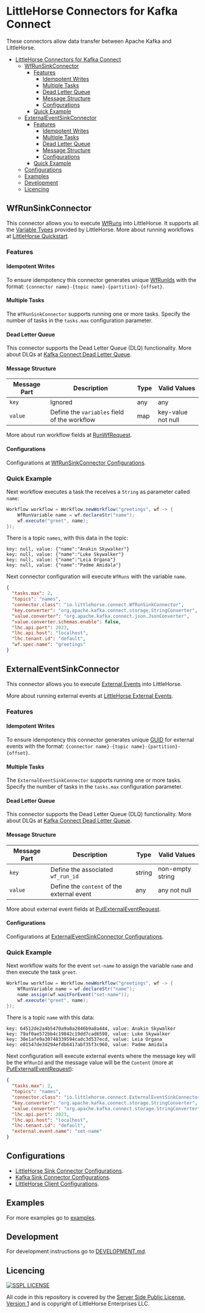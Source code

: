 # LittleHorse Connectors for Kafka Connect

These connectors allow data transfer between Apache Kafka and LittleHorse.

<!-- TOC -->
* [LittleHorse Connectors for Kafka Connect](#littlehorse-connectors-for-kafka-connect)
  * [WfRunSinkConnector](#wfrunsinkconnector)
    * [Features](#features)
      * [Idempotent Writes](#idempotent-writes)
      * [Multiple Tasks](#multiple-tasks)
      * [Dead Letter Queue](#dead-letter-queue)
      * [Message Structure](#message-structure)
      * [Configurations](#configurations)
    * [Quick Example](#quick-example)
  * [ExternalEventSinkConnector](#externaleventsinkconnector)
    * [Features](#features-1)
      * [Idempotent Writes](#idempotent-writes-1)
      * [Multiple Tasks](#multiple-tasks-1)
      * [Dead Letter Queue](#dead-letter-queue-1)
      * [Message Structure](#message-structure-1)
      * [Configurations](#configurations-1)
    * [Quick Example](#quick-example-1)
  * [Configurations](#configurations-2)
  * [Examples](#examples)
  * [Development](#development)
  * [Licencing](#licencing)
<!-- TOC -->

## WfRunSinkConnector

This connector allows you to execute [WfRuns](https://littlehorse.io/docs/server/concepts/workflows#the-wfrun) into LittleHorse.
It supports all the [Variable Types](https://littlehorse.io/docs/server/concepts/variables) provided by LittleHorse.
More about running workflows at [LittleHorse Quickstart](https://littlehorse.io/docs/server/getting-started/quickstart).

### Features

#### Idempotent Writes

To ensure idempotency this connector generates unique [WfRunIds](https://littlehorse.io/docs/server/developer-guide/grpc/running-workflows#passing-the-id)
with the format: `{connector name}-{topic name}-{partition}-{offset}`.

#### Multiple Tasks

The `WfRunSinkConnector` supports running one or more tasks.
Specify the number of tasks in the `tasks.max` configuration parameter.

#### Dead Letter Queue

This connector supports the Dead Letter Queue (DLQ) functionality.
More about DLQs at [Kafka Connect Dead Letter Queue](https://docs.confluent.io/platform/current/connect/index.html#dead-letter-queue).

#### Message Structure

| Message Part | Description                                  | Type | Valid Values       |
|--------------|----------------------------------------------|------|--------------------|
| `key`        | Ignored                                      | any  | any                |
| `value`      | Define the `variables` field of the workflow | map  | key-value not null |

More about run workflow fields at [RunWfRequest](https://littlehorse.io/docs/server/api#runwfrequest).

#### Configurations

Configurations at [WfRunSinkConnector Configurations](CONFIGURATIONS.md#wfrunsinkconnector-configurations).

### Quick Example

Next workflow executes a task the receives a `String` as parameter called `name`:

```java
Workflow workflow = Workflow.newWorkflow("greetings", wf -> {
    WfRunVariable name = wf.declareStr("name");
    wf.execute("greet", name);
});
```

There is a topic `names`, with this data in the topic:

```text
key: null, value: {"name":"Anakin Skywalker"}
key: null, value: {"name":"Luke Skywalker"}
key: null, value: {"name":"Leia Organa"}
key: null, value: {"name":"Padme Amidala"}
```

Next connector configuration will execute `WfRuns` with the variable `name`.

```json
{
  "tasks.max": 2,
  "topics": "names",
  "connector.class": "io.littlehorse.connect.WfRunSinkConnector",
  "key.converter": "org.apache.kafka.connect.storage.StringConverter",
  "value.converter": "org.apache.kafka.connect.json.JsonConverter",
  "value.converter.schemas.enable": false,
  "lhc.api.port": 2023,
  "lhc.api.host": "localhost",
  "lhc.tenant.id": "default",
  "wf.spec.name": "greetings"
}
```

## ExternalEventSinkConnector

This connector allows you to execute [External Events](https://littlehorse.io/docs/server/concepts/external-events) into LittleHorse.

More about running external events at [LittleHorse External Events](https://littlehorse.io/docs/server/concepts/external-events).

### Features

#### Idempotent Writes

To ensure idempotency this connector generates unique [GUID](https://littlehorse.io/docs/server/concepts/external-events#posting-externalevents)
for external events with the format: `{connector name}-{topic name}-{partition}-{offset}`.

#### Multiple Tasks

The `ExternalEventSinkConnector` supports running one or more tasks.
Specify the number of tasks in the `tasks.max` configuration parameter.

#### Dead Letter Queue

This connector supports the Dead Letter Queue (DLQ) functionality.
More about DLQs at [Kafka Connect Dead Letter Queue](https://docs.confluent.io/platform/current/connect/index.html#dead-letter-queue).

#### Message Structure

| Message Part | Description                                | Type   | Valid Values     |
|--------------|--------------------------------------------|--------|------------------|
| `key`        | Define the associated `wf_run_id`          | string | non-empty string |
| `value`      | Define the `content` of the external event | any    | any not null     |

More about external event fields at [PutExternalEventRequest](https://littlehorse.io/docs/server/api#putexternaleventrequest).

#### Configurations

Configurations at [ExternalEventSinkConnector Configurations](CONFIGURATIONS.md#externaleventsinkconnector-configurations).

### Quick Example

Next workflow waits for the event `set-name` to assign the variable `name` and then execute the task `greet`.

```java
Workflow workflow = Workflow.newWorkflow("greetings", wf -> {
    WfRunVariable name = wf.declareStr("name");
    name.assign(wf.waitForEvent("set-name"));
    wf.execute("greet", name);
});
```

There is a topic `name` with this data:

```text
key: 64512de2a4b5470a9a8a2846b9a8a444, value: Anakin Skywalker
key: 79af0ae572bb4c19842c19dd7cad6598, value: Luke Skywalker
key: 30e1afe9a30748339594cadc3d537ecd, value: Leia Organa
key: e01547de3d294efdb6417abf35f3c960, value: Padme Amidala
```

Next configuration will execute external events where the message key will be the `WfRunId` and
the message value will be the `Content` (more at [PutExternalEventRequest](https://littlehorse.io/docs/server/api#putexternaleventrequest)):

```json
{
  "tasks.max": 2,
  "topics": "names",
  "connector.class": "io.littlehorse.connect.ExternalEventSinkConnector",
  "key.converter": "org.apache.kafka.connect.storage.StringConverter",
  "value.converter": "org.apache.kafka.connect.storage.StringConverter",
  "lhc.api.port": 2023,
  "lhc.api.host": "localhost",
  "lhc.tenant.id": "default",
  "external.event.name": "set-name"
}
```

## Configurations

- [LittleHorse Sink Connector Configurations](CONFIGURATIONS.md).
- [Kafka Sink Connector Configurations](https://docs.confluent.io/platform/current/installation/configuration/connect/sink-connect-configs.html).
- [LittleHorse Client Configurations](https://littlehorse.io/docs/server/developer-guide/client-configuration#client-config-options).

## Examples

For more examples go to [examples](examples).

## Development

For development instructions go to [DEVELOPMENT.md](DEVELOPMENT.md).

## Licencing

<a href="https://spdx.org/licenses/SSPL-1.0.html"><img alt="SSPL LICENSE" src="https://img.shields.io/badge/covered%20by-SSPL%201.0-blue"></a>

All code in this repository is covered by the [Server Side Public License, Version 1](https://spdx.org/licenses/SSPL-1.0.html) and is copyright of LittleHorse Enterprises LLC.
